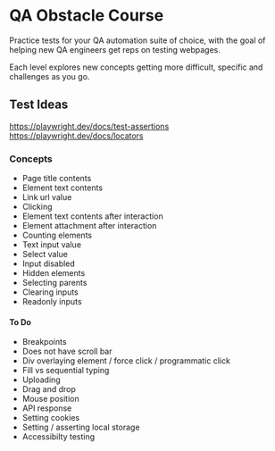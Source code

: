 # QA Obstacle Course

Practice tests for your QA automation suite of choice, with the goal of helping new QA engineers get reps on testing webpages.

Each level explores new concepts getting more difficult, specific and challenges as you go.

## Test Ideas

https://playwright.dev/docs/test-assertions
https://playwright.dev/docs/locators

### Concepts

- Page title contents
- Element text contents
- Link url value
- Clicking
- Element text contents after interaction
- Element attachment after interaction
- Counting elements
- Text input value
- Select value
- Input disabled
- Hidden elements
- Selecting parents
- Clearing inputs
- Readonly inputs

#### To Do

- Breakpoints
- Does not have scroll bar
- Div overlaying element / force click / programmatic click
- Fill vs sequential typing
- Uploading
- Drag and drop
- Mouse position
- API response
- Setting cookies
- Setting / asserting local storage
- Accessibilty testing
